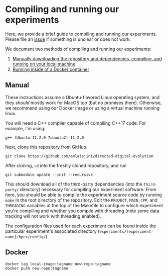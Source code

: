 # Compiling and running our experiments

Here, we provide a brief guide to compiling and running our experiments.
Please file an [issue](https://github.com/amlalejini/directed-digital-evolution/issues) if something is unclear or does not work.

We document two methods of compiling and running our experiments:

1. [Manually downloading the repository and dependencies, compiling, and running on your local machine](#manual)
2. [Running inside of a Docker container](#docker)

## Manual

These instructions assume a Ubuntu-flavored Linux operating system, and they _should_ mostly work for MacOS too (but no promises there).
Otherwise, we recommend using our Docker image or using a virtual machine running linux.

You will need a C++ compiler capable of compiling C++17 code. For example, I'm using:

```
g++ (Ubuntu 11.2.0-7ubuntu2) 11.2.0
```

Next, clone this repository from GitHub.

```
git clone https://github.com/amlalejini/directed-digital-evolution
```

After cloning, `cd` into the freshly cloned repository, and run

```
git submodule update --init --recursive
```

This should download all of the third-party dependencies (into the `third-party/` directory) necessary for compiling our experiment software. From here, you should be able to compile the experiment source code by running `make` in the root directory of the repository. Edit the `PROJECT`, `MAIN_CPP`, and `THREADING` variables at the top of the Makefile to configure which experiment you're compiling and whether you compile with threading (note some data tracking will not work with threading enabled).

The configuration files used for each experiment can be found inside the particular experiment's associated directory (`experiments/[experiment-name]/hpcc/config/`).

## Docker

```
docker tag local-image:tagname new-repo:tagname
docker push new-repo:tagname
```